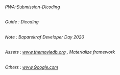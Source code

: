 ###### PWA-Submission-Dicoding

###### Guide    : Dicoding
###### Note     : Baparekraf Developer Day 2020

###### Assets   : www.themoviedb.org , Materialize framework
###### Others   : www.Google.com